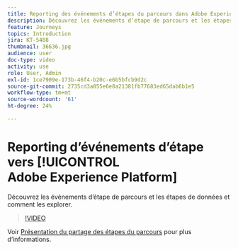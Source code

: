 ```yaml
---
title: Reporting des événements d’étapes du parcours dans Adobe Experience Platform
description: Découvrez les événements d’étape de parcours et les étapes de données et comment les explorer.
feature: Journeys
topics: Introduction
jira: KT-5488
thumbnail: 36636.jpg
audience: user
doc-type: video
activity: use
role: User, Admin
exl-id: 1ce7909e-173b-46f4-b20c-e6b5bfcb9d2c
source-git-commit: 2735cd3a855e6e8a21381fb77683ed65dab6b1e5
workflow-type: tm+mt
source-wordcount: '61'
ht-degree: 24%

---
```


# Reporting d’événements d’étape vers [!UICONTROL Adobe Experience Platform]

Découvrez les événements d’étape de parcours et les étapes de données et comment les explorer.

>[!VIDEO](https://video.tv.adobe.com/v/36636?quality=12&learn=on)

Voir [Présentation du partage des étapes du parcours](https://experienceleague.adobe.com/docs/journeys/using/building-journeys/sharing-journey-steps/sharing-overview.html?lang=en) pour plus d’informations.
